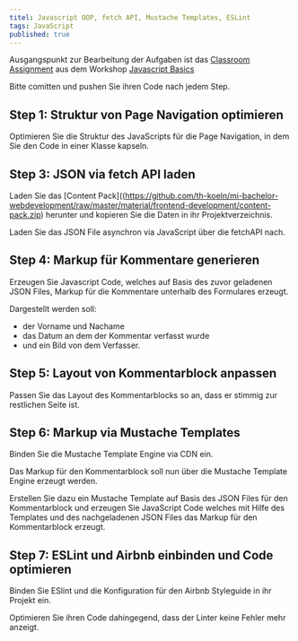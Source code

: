 ```yaml
---
titel: Javascript OOP, fetch API, Mustache Templates, ESLint
tags: JavaScript
published: true
---
```


Ausgangspunkt zur Bearbeitung der Aufgaben ist das [Classroom Assignment](https://classroom.github.com/a/nGvbYElN) aus dem Workshop [Javascript Basics](../fd-05-js-basics-1/)

Bitte comitten und pushen Sie ihren Code nach jedem Step.

## Step 1: Struktur von Page Navigation optimieren
Optimieren Sie die Struktur des JavaScripts für die Page Navigation, in dem Sie den Code in einer Klasse kapseln.

## Step 3: JSON via fetch API laden
Laden Sie das [Content Pack]((https://github.com/th-koeln/mi-bachelor-webdevelopment/raw/master/material/frontend-development/content-pack.zip) herunter und kopieren Sie die Daten in ihr Projektverzeichnis.

Laden Sie das JSON File asynchron via JavaScript über die fetchAPI nach.

## Step 4: Markup für Kommentare generieren
Erzeugen Sie Javascript Code, welches auf Basis des zuvor geladenen JSON Files, Markup für die Kommentare unterhalb des Formulares erzeugt. 

Dargestellt werden soll: 
* der Vorname und Nachame
* das Datum an dem der Kommentar verfasst wurde 
* und ein Bild von dem Verfasser.

## Step 5: Layout von Kommentarblock anpassen
Passen Sie das Layout des Kommentarblocks so an, dass er stimmig zur restlichen Seite ist.
 
## Step 6: Markup via Mustache Templates
Binden Sie die Mustache Template Engine via CDN ein.

Das Markup für den Kommentarblock soll nun über die Mustache Template Engine erzeugt werden.

Erstellen Sie dazu ein Mustache Template auf Basis des JSON Files für den Kommentarblock und erzeugen Sie JavaScript Code welches mit Hilfe des Templates und des nachgeladenen JSON Files das Markup für den Kommentarblock erzeugt.

## Step 7: ESLint und Airbnb einbinden und Code optimieren
Binden Sie ESlint und die Konfiguration für den Airbnb Styleguide in ihr Projekt ein.

Optimieren Sie ihren Code dahingegend, dass der Linter keine Fehler mehr anzeigt.